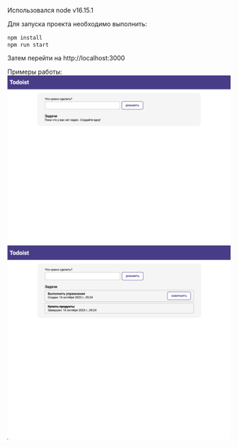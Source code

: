 Использовался node v16.15.1

Для запуска проекта необходимо выполнить:
```shell
npm install
npm run start
```

Затем перейти на http://localhost:3000

Примеры работы:
![](./images/empty.png)
![](./images/non-empty.png)